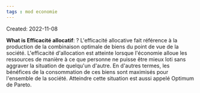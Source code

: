 ```yaml
---
tags : mod economie
---
```

Created: 2022-11-08 

**What is Efficacité allocatif**:
?
L'efficacité allocative fait référence à la production de la combinaison optimale de biens du point de vue de la société. L'efficacité d'allocation est atteinte lorsque l'économie alloue les ressources de manière à ce que personne ne puisse être mieux loti sans aggraver la situation de quelqu'un d'autre. En d'autres termes, les bénéfices de la consommation de ces biens sont maximisés pour l'ensemble de la société. Atteindre cette situation est aussi appelé Optimum de Pareto.
<!--SR:!2023-10-11,34,210-->

